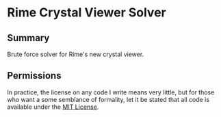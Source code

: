 Rime Crystal Viewer Solver
==========================


Summary
-------

Brute force solver for Rime's new crystal viewer.

Permissions
-----------

In practice, the license on any code I write means very little, but for those who want a some semblance of formality, let it be stated that all code is available under the [MIT License](https://github.com/tomdodd4598/Rime-Viewer/blob/main/LICENSE.md).
